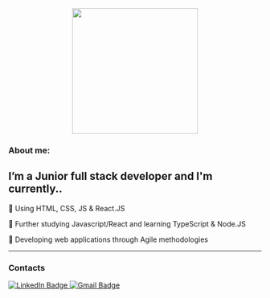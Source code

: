 <div id="header" align="center">
  <img src="https://media.giphy.com/media/OBnIvqqpKFbZam9Wmj/giphy.gif" width="250"/>
</div>

### About me: 

## I’m a Junior full stack developer and I'm currently..

:small_blue_diamond: Using HTML, CSS, JS & React.JS

:small_blue_diamond: Further studying Javascript/React and learning TypeScript & Node.JS

:small_blue_diamond: Developing web applications through Agile methodologies

<hr>

### Contacts

<div id="badges">
  <a href="https://www.linkedin.com/in/matteo-strazzera-ba26781b8/">
     <img src="https://img.shields.io/badge/LinkedIn-blue?style=for-the-badge&logo=linkedin&logoColor=white" alt="LinkedIn Badge"/>
  </a> 
  
  <a href="mailto:mat.strazzera@gmail.com">
    <img src="https://img.shields.io/badge/GMAil-red?style=for-the-badge&logo=gmail&logoColor=white" alt="Gmail Badge"/>
  </a>
</div>



